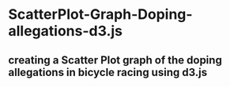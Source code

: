 # ScatterPlot-Graph-Doping-allegations-d3.js

## creating a Scatter Plot graph of the doping allegations in bicycle racing using d3.js
